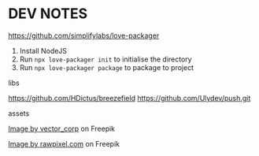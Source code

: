 
# DEV NOTES


https://github.com/simplifylabs/love-packager

1. Install NodeJS
2. Run `npx love-packager init` to initialise the directory
3. Run `npx love-packager package` to package to project



libs

https://github.com/HDictus/breezefield
https://github.com/Ulydev/push.git


assets

<a href="https://www.freepik.com/free-vector/green-grunge-detailed-texture-white-background_17379236.htm#query=texture&position=8&from_view=keyword">Image by vector_corp</a> on Freepik

<a href="https://www.freepik.com/free-photo/red-paint-wall-background-texture_2761066.htm#page=2&query=texture&position=39&from_view=keyword">Image by rawpixel.com</a> on Freepik